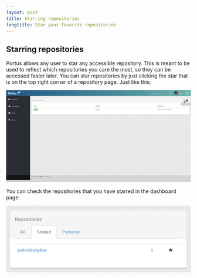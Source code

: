 ```yaml
---
layout: post
title: Starring repositories
longtitle: Star your favorite repositories
---
```


## Starring repositories

Portus allows any user to star any accessible repository. This is meant to be
used to reflect which repositories you care the most, so they can be accessed
faster later. You can star repositories by just clicking the star that is on
the top right corner of a repository page. Just like this:

![Starring](/build/images/docs/star-repo.png)

You can check the repositories that you have starred in the dashboard page:

![Starring widget](/build/images/docs/starred-repos.png)
